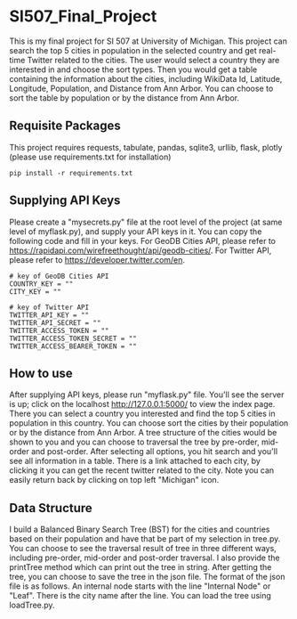 # SI507_Final_Project

This is my final project for SI 507 at University of Michigan. This project can search the top 5 cities in population in the selected country and get real-time Twitter related to the cities. The user would select a country they are interested in and choose the sort types. Then you would get a table containing the information about the cities, including WikiData Id, Latitude, Longitude, Population, and Distance from Ann Arbor. You can choose to sort the table
by population or by the distance from Ann Arbor.

## Requisite Packages

This project requires requests, tabulate, pandas, sqlite3, urllib, flask, plotly (please use requirements.txt for installation)

```
pip install -r requirements.txt
```

## Supplying API Keys
Please create a "mysecrets.py" file at the root level of the project (at same level of myflask.py), and supply your API keys in it. You can copy the following code and fill in your keys. For GeoDB Cities API, please refer to https://rapidapi.com/wirefreethought/api/geodb-cities/. For Twitter API, please refer to https://developer.twitter.com/en.
```
# key of GeoDB Cities API
COUNTRY_KEY = ""
CITY_KEY = ""

# key of Twitter API
TWITTER_API_KEY = ""
TWITTER_API_SECRET = ""
TWITTER_ACCESS_TOKEN = ""
TWITTER_ACCESS_TOKEN_SECRET = ""
TWITTER_ACCESS_BEARER_TOKEN = ""
```
## How to use
After supplying API keys, please run "myflask.py" file. You'll see the server is up; click on the localhost http://127.0.0.1:5000/ to view the index page. There you can select a country you interested and find the top 5 cities in population in this country. You can choose sort the cities by their population or by the distance from Ann Arbor. 
A tree structure of the cities would be shown to you and you can choose to traversal the tree by pre-order, mid-order and post-order. After selecting all options, you hit search and you'll see all information in a table. There is a link attached to each city, by clicking it you can get the recent twitter related to the city. Note you can easily return back by clicking on top left "Michigan" icon.

## Data Structure
I build a Balanced Binary Search Tree (BST) for the cities and countries based on their population and have that be part of my selection in tree.py. You can choose to see the traversal result of tree in three different ways, including pre-order, mid-order and post-order traversal. I also provide the printTree method which can print out the tree in string. After getting the tree, you can choose to save the tree in the json file. The format of the json file is as follows. An internal node starts with the line "Internal Node" or "Leaf". There is the city name after the line. You can load the tree using loadTree.py.


